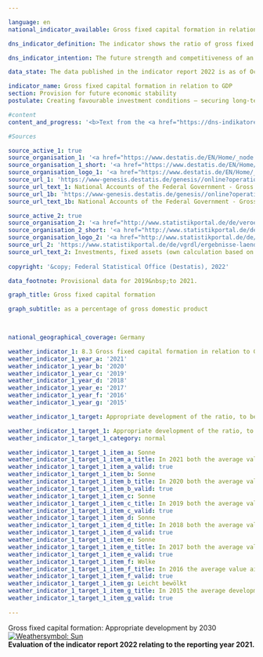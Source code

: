```yaml
---

language: en    
national_indicator_available: Gross fixed capital formation in relation to GDP    

dns_indicator_definition: The indicator shows the ratio of gross fixed capital formation to nominal gross domestic product (which means at current prices). This is also referred to as the investment ratio.    

dns_indicator_intention: The future strength and competitiveness of an economy depend crucially on corporate and governmental investments. For this reason, the target of the German Government is to promote appropriate development of the ratio of gross fixed capital formation to gross domestic product (<abbr title="Gross domestic product">GDP</abbr>).<br>    

data_state: The data published in the indicator report 2022 is as of Oct 31 2022. The data shown on this platform is updated regularly, so that more current data may be available online than published in the <a href="https://dns-indikatoren.de/assets/publications/reports/en/2022.pdf">indicator report 2022</a>.    

indicator_name: Gross fixed capital formation in relation to GDP    
section: Provision for future economic stability    
postulate: Creating favourable investment conditions – securing long-term prosperity    

#content     
content_and_progress: '<b>Text from the <a href="https://dns-indikatoren.de/assets/publications/reports/en/2021.pdf">Indicator Report 2021&nbsp;</a></b><br><br>The value of gross fixed capital formation is determined by the Federal Statistical Office. Gross fixed capital formation comprises resident producers’ net acquisitions, <abbr title="that is to say (id est)">i.e.</abbr> acquisitions less disposals, of fixed assets, excluding depreciation. Fixed assets are non-financial produced assets that are to be used repeatedly or continuously for more than a year in the production process. These include building structures, machinery and equipment (machines, vehicles and apparatus), military weapon systems and other systems (intellectual property such as investments in research and development, software, copyrights and mineral exploration as well as livestock and crops). They also include major improvements to existing stocks of fixed assets. Gross fixed capital formation is determined within the framework of the national accounts, which are compiled in accordance with harmonised European rules and are based on all available relevant data sources. As part of the major revision of 2019&nbsp;the national accounts calculations were thoroughly reviewed and revised, and the reference year was changed to 2015. As a result, nominal <abbr title="Gross domestic product">GDP</abbr> figures are slightly lower on average than they were before the major revision of 2019. The overall economic picture, however, has remained largely unchanged.<br><br>In 2019&nbsp;the ratio of gross fixed capital formation to <abbr title="Gross domestic product">GDP</abbr> was about 21.7%, which was 3.2&nbsp;percentage points below the initial value for 1991&nbsp;for the entire federal territory and 1.4&nbsp;percentage points lower than in the year 2000. In the short and medium term, the indicator has been moving in the right direction, with a slight increase recorded from 2015&nbsp;(20.0%) to 2019&nbsp;(21.7%). The price-adjusted ratio in 2019&nbsp;stood at about 21.2%. The average investment ratio in Germany over the years 2009&nbsp;to 2018, at 20.1%, was lower than the investment ratio for the entire <abbr title="Organisation for Economic Co-operation and Development">OECD</abbr> region (21.0&nbsp;%). The difference is smaller than in the period between 1999&nbsp;and 2008&nbsp;(-2.1&nbsp;percentage points).<br><br>The time series reveals an undulating trend in the investment ratio with a slump at the start of the millennium and, after a slight recovery, another slump in 2009&nbsp;following the financial and economic crisis of 2008/2009. By 2011&nbsp;investment activity had recovered, and gross fixed capital formation once again exceeded the level of the pre-crisis year. In the years from 2014&nbsp;to 2019, gross fixed capital formation soared by a total of 27.5%, reaching <abbr title="Euro">EUR</abbr> 774&nbsp;billion. Since the increase in nominal <abbr title="Gross domestic product">GDP</abbr> was somewhat lower, at 17.8%, the investment ratio increased slightly from 20.0% to 21.7&nbsp;%.<br><br>With regard to investments in building projects, housing construction has recorded strong nominal growth (+69.4%) since 2010, while the growth of investments in non-residential construction, including civil engineering, in the same period was less pronounced (+41.2%) and even dipped slightly in 2012&nbsp;and 2015. Investments in tangible fixed assets at current prices showed year-on-year increases of 4.9% in 2018&nbsp;and 1.9% in 2019. The highest growth rates for the period from 1991&nbsp;were recorded for investments in research and development as well as in software and databases. Between 1991&nbsp;and 2019, their volume more than trebled.<br><br>The period from 1991&nbsp;to 2018&nbsp;witnessed a strong shift in investment activity from the manufacturing sector to the service sector. Whereas 30.4% of new capital investments were still being made by manufacturing companies in 1991, by 2019&nbsp;this figure had fallen to just 23.5%. In 2019, 75.2% of capital investments were made by companies in the service sector; in 1991, the figure had been 67.9%. The largest single investment area was that of property and housing. In 2019, this sector alone accounted for 31.6% of all new capital investments. In 2019, 11.4% of total gross fixed capital formation was attributable to the government sector, whose investment activity is distributed among various activity classifications.'    

#Sources    

source_active_1: true
source_organisation_1: '<a href="https://www.destatis.de/EN/Home/_node.html">Federal Statistical Office</a>'
source_organisation_1_short: '<a href="https://www.destatis.de/EN/Home/_node.html" target="_blank">Federal Statistical Office</a>'
source_organisation_logo_1: '<a href="https://www.destatis.de/EN/Home/_node.html" target="_blank"><img src="https://dnsUpgradeEnvironment.github.io/dns-indicators/public/OrgImgEn/destatis.png" alt="Federal Statistical Office" title=" Click here to visit the homepage of the organizationFederal Statistical Office" style="height:60px; width:148px; border: transparent"/></a>'
source_url_1: 'https://www-genesis.destatis.de/genesis//online?operation=table&code=81000-0023'
source_url_text_1: National Accounts of the Federal Government - Gross Fixed Capital Formation (nominal/price-adjusted; only available in German)
source_url_1b: 'https://www-genesis.destatis.de/genesis//online?operation=table&code=81000-0001'
source_url_text_1b: National Accounts of the Federal Government - Gross Value Added, Gross Domestic Product (nominal/price-adjusted)

source_active_2: true
source_organisation_2: '<a href="http://www.statistikportal.de/de/veroeffentlichungen/volkswirtschaftliche-gesamtrechnungen-der-laender">Statistische Ämter des Bundes und der Länder</a>'
source_organisation_2_short: '<a href="http://www.statistikportal.de/de/veroeffentlichungen/volkswirtschaftliche-gesamtrechnungen-der-laender" target="_blank">Statistische Ämter des Bundes und der Länder</a>'
source_organisation_logo_2: '<a href="http://www.statistikportal.de/de/veroeffentlichungen/volkswirtschaftliche-gesamtrechnungen-der-laender" target="_blank"><img src="https://dnsUpgradeEnvironment.github.io/dns-indicators/public/OrgImgEn/vwgdl.png" alt="Statistische Ämter des Bundes und der Länder" title=" Click here to visit the homepage of the organizationStatistische Ämter des Bundes und der Länder" style="height:60px; width:148px; border: transparent"/></a>'
source_url_2: 'https://www.statistikportal.de/de/vgrdl/ergebnisse-laenderebene/investitionen-anlagevermoegen'
source_url_text_2: Investments, fixed assets (own calculation based on the Volkswirtschaftliche Gesamtrechnungen der Länder - only available in German)
    
copyright: '&copy; Federal Statistical Office (Destatis), 2022'    

data_footnote: Provisional data for 2019&nbsp;to 2021.    

graph_title: Gross fixed capital formation    

graph_subtitle: as a percentage of gross domestic product    

        

national_geographical_coverage: Germany    

weather_indicator_1: 8.3 Gross fixed capital formation in relation to GDP
weather_indicator_1_year_a: '2021'
weather_indicator_1_year_b: '2020'
weather_indicator_1_year_c: '2019'
weather_indicator_1_year_d: '2018'
weather_indicator_1_year_e: '2017'
weather_indicator_1_year_f: '2016'
weather_indicator_1_year_g: '2015'

weather_indicator_1_target: Appropriate development of the ratio, to be maintained until 2030

weather_indicator_1_target_1: Appropriate development of the ratio, to be maintained until 2030
weather_indicator_1_target_1_category: normal

weather_indicator_1_target_1_item_a: Sonne
weather_indicator_1_target_1_item_a_title: In 2021 both the average value and the previous annual change pointed in the right direction.
weather_indicator_1_target_1_item_a_valid: true
weather_indicator_1_target_1_item_b: Sonne
weather_indicator_1_target_1_item_b_title: In 2020 both the average value and the previous annual change pointed in the right direction.
weather_indicator_1_target_1_item_b_valid: true
weather_indicator_1_target_1_item_c: Sonne
weather_indicator_1_target_1_item_c_title: In 2019 both the average value and the previous annual change pointed in the right direction.
weather_indicator_1_target_1_item_c_valid: true
weather_indicator_1_target_1_item_d: Sonne
weather_indicator_1_target_1_item_d_title: In 2018 both the average value and the previous annual change pointed in the right direction.
weather_indicator_1_target_1_item_d_valid: true
weather_indicator_1_target_1_item_e: Sonne
weather_indicator_1_target_1_item_e_title: In 2017 both the average value and the previous annual change pointed in the right direction.
weather_indicator_1_target_1_item_e_valid: true
weather_indicator_1_target_1_item_f: Wolke
weather_indicator_1_target_1_item_f_title: In 2016 the average value aimed in the wrong direction or indicates stagnation, but the previous year had shown a turn in the desired direction.
weather_indicator_1_target_1_item_f_valid: true
weather_indicator_1_target_1_item_g: Leicht bewölkt
weather_indicator_1_target_1_item_g_title: In 2015 the average development aimed in the right direction, but in the previous year there had been a development in the wrong direction or no change at all.
weather_indicator_1_target_1_item_g_valid: true    
    
---
```



<div>
  <div class="my-header">
    <label class="default">Gross fixed capital formation: Appropriate development by 2030
      <a href="https://dnsUpgradeEnvironment.github.io/dns-indicators/en/status"><img src="https://g205sdgs.github.io/sdg-indicators/public/Wettersymbole/Sonne.png" title="In 2021 (Data as of Oct 31 2022) both the average value and the previous annual change pointed in the right direction." alt="Weathersymbol: Sun"/>
      </a>
    </label>
  </div>
</div>
<div class="my-header-note">
  <label class="default"><b>Evaluation of the indicator report 2022 relating to the reporting year 2021.
  </b></label>
</div>